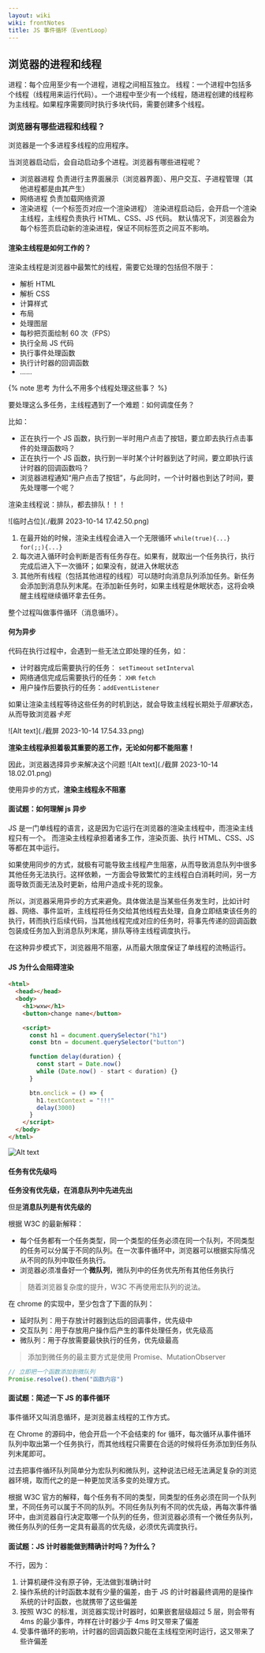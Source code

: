 ```yaml
---
layout: wiki
wiki: frontNotes
title: JS 事件循环（EventLoop）
---
```


## 浏览器的进程和线程

进程：每个应用至少有一个进程，进程之间相互独立。
线程：一个进程中包括多个线程（线程用来运行代码）。一个进程中至少有一个线程，随进程创建的线程称为主线程。如果程序需要同时执行多块代码，需要创建多个线程。

### 浏览器有哪些进程和线程？

浏览器是一个多进程多线程的应用程序。

当浏览器启动后，会自动启动多个进程。浏览器有哪些进程呢？

- 浏览器进程
  负责进行主界面展示（浏览器界面）、用户交互、子进程管理（其他进程都是由其产生）
- 网络进程
  负责加载网络资源
- 渲染进程（一个标签页对应一个渲染进程）
  渲染进程启动后，会开启一个渲染主线程，主线程负责执行 HTML、CSS、JS 代码。
  默认情况下，浏览器会为每个标签页启动新的渲染进程，保证不同标签页之间互不影响。

#### 渲染主线程是如何工作的？

渲染主线程是浏览器中最繁忙的线程，需要它处理的包括但不限于：

- 解析 HTML
- 解析 CSS
- 计算样式
- 布局
- 处理图层
- 每秒把页面绘制 60 次（FPS）
- 执行全局 JS 代码
- 执行事件处理函数
- 执行计时器的回调函数
- ……

{% note 思考 为什么不用多个线程处理这些事？ %}

要处理这么多任务，主线程遇到了一个难题：如何调度任务？

比如：

- 正在执行一个 JS 函数，执行到一半时用户点击了按钮，要立即去执行点击事件的处理函数吗？
- 正在执行一个 JS 函数，执行到一半时某个计时器到达了时间，要立即执行该计时器的回调函数吗？
- 浏览器进程通知“用户点击了按钮”，与此同时，一个计时器也到达了时间，要先处理哪一个呢？

渲染主线程说：<emp>排队，都去排队！！！</emp>

![临时占位](./截屏 2023-10-14 17.42.50.png)

1. 在最开始的时候，渲染主线程会进入一个无限循环
   `while(true){...}` `for(;;){...}`
2. 每次进入循环时会判断是否有任务存在。如果有，就取出一个任务执行，执行完成后进入下一次循环；如果没有，就进入休眠状态
3. 其他所有线程（包括其他进程的线程）可以随时向消息队列添加任务。新任务会添加到消息队列末尾。在添加新任务时，如果主线程是休眠状态，这将会唤醒主线程继续循环拿去任务。

整个过程叫做事件循环（消息循环）。

#### 何为异步

代码在执行过程中，会遇到一些无法立即处理的任务，如：

- 计时器完成后需要执行的任务： `setTimeout` `setInterval`
- 网络通信完成后需要执行的任务： `XHR` `fetch`
- 用户操作后要执行的任务：`addEventListener`

如果让渲染主线程等待这些任务的时机到达，就会导致主线程长期处于*阻塞*状态，从而导致浏览器*卡死*

![Alt text](./截屏 2023-10-14 17.54.33.png)

**渲染主线程承担着极其重要的恶工作，无论如何都不能阻塞！**

因此，浏览器选择异步来解决这个问题
![Alt text](./截屏 2023-10-14 18.02.01.png)

使用异步的方式，**渲染主线程永不阻塞**

#### 面试题：**如何理解 js 异步**

JS 是一门单线程的语言，这是因为它运行在浏览器的渲染主线程中，而渲染主线程只有一个。
而渲染主线程承担着诸多工作，渲染页面、执行 HTML、CSS、JS 等都在其中运行。

如果使用同步的方式，就极有可能导致主线程产生阻塞，从而导致消息队列中很多其他任务无法执行。这样依赖，一方面会导致繁忙的主线程白白消耗时间，另一方面导致页面无法及时更新，给用户造成卡死的现象。

所以，浏览器采用异步的方式来避免。具体做法是当某些任务发生时，比如计时器、网络、事件监听，主线程将任务交给其他线程去处理，自身立即结束该任务的执行，转而执行后续代码，当其他线程完成对应的任务时，将事先传递的回调函数包装成任务加入到消息队列末尾，排队等待主线程调度执行。

在这种异步模式下，浏览器用不阻塞，从而最大限度保证了单线程的流畅运行。

#### JS 为什么会阻碍渲染

```html
<html>
  <head></head>
  <body>
    <h1>wxw</h1>
    <button>change name</button>

    <script>
      const h1 = document.querySelector("h1")
      const btn = document.querySelector("button")

      function delay(duration) {
        const start = Date.now()
        while (Date.now() - start < duration) {}
      }

      btn.onclick = () => {
        h1.textContext = "!!!"
        delay(3000)
      }
    </script>
  </body>
</html>
```

![Alt text](<截屏2023-10-14 18.27.46.png>)

#### 任务有优先级吗

**任务没有优先级，在消息队列中先进先出**

但是**消息队列是有优先级的**

根据 W3C 的最新解释：

- 每个任务都有一个任务类型，同一个类型的任务必须在同一个队列，不同类型的任务可以分属于不同的队列。在一次事件循环中，浏览器可以根据实际情况从不同的队列中取任务执行。
- 浏览器必须准备好一个**微队列**，微队列中的任务优先所有其他任务执行
<!-- 微队列（microtask queue） -->

> 随着浏览器复杂度的提升，W3C 不再使用宏队列的说法。

在 chrome 的实现中，至少包含了下面的队列：

- 延时队列：用于存放计时器到达后的回调事件，优先级<emp>中</emp>
- 交互队列：用于存放用户操作后产生的事件处理任务，优先级<emp>高</emp>
- 微队列：用于存放需要最快执行的任务，优先级<emp>最高</emp>

> 添加到微任务的最主要方式是使用 Promise、MutationObserver

```js
// 立即把一个函数添加到微队列
Promise.resolve().then("函数内容")
```

#### 面试题：简述一下 JS 的事件循环

事件循环又叫消息循环，是浏览器主线程的工作方式。

在 Chrome 的源码中，他会开启一个不会结束的 for 循环，每次循环从事件循环队列中取出第一个任务执行，而其他线程只需要在合适的时候将任务添加到任务队列末尾即可。

过去把事件循环队列简单分为宏队列和微队列，这种说法已经无法满足复杂的浏览器环境，取而代之的是一种更加灵活多变的处理方式。

根据 W3C 官方的解释，每个任务有不同的类型，同类型的任务必须在同一个队列里，不同任务可以属于不同的队列。不同任务队列有不同的优先级，再每次事件循环中，由浏览器自行决定取哪一个队列的任务，但浏览器必须有一个微任务队列，微任务队列的任务一定具有最高的优先级，必须优先调度执行。

#### 面试题：JS 计时器能做到精确计时吗？为什么？

不行，因为：

1. 计算机硬件没有原子钟，无法做到准确计时
2. 操作系统的计时函数本就有少量的偏差，由于 JS 的计时器最终调用的是操作系统的计时函数，也就携带了这些偏差
3. 按照 W3C 的标准，浏览器实现计时器时，如果嵌套层级超过 5 层，则会带有 4ms 的最少事件，咋样在计时器少于 4ms 时又带来了偏差
4. 受事件循环的影响，计时器的回调函数只能在主线程空闲时运行，这又带来了些许偏差
